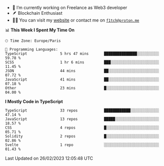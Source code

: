 - 🔭 I’m currently working on Freelance as Web3 developer
- 🪶 Blockchain Enthusiast
- 👨‍💻 You can visit my [website](https://f1tch.xyz) or contact me on [`f1tch@proton.me`](mailto:f1tch@proton.me)

<!--START_SECTION:waka-->
📊 **This Week I Spent My Time On** 

```text
🕑︎ Time Zone: Europe/Paris

💬 Programming Languages: 
TypeScript               5 hrs 47 mins       ███████████████░░░░░░░░░░   59.78 % 
SCSS                     1 hr 6 mins         ███░░░░░░░░░░░░░░░░░░░░░░   11.45 % 
JSON                     44 mins             ██░░░░░░░░░░░░░░░░░░░░░░░   07.72 % 
JavaScript               41 mins             ██░░░░░░░░░░░░░░░░░░░░░░░   07.18 % 
Other                    23 mins             █░░░░░░░░░░░░░░░░░░░░░░░░   04.00 % 
```

**I Mostly Code in TypeScript** 

```text
TypeScript               33 repos            ████████████░░░░░░░░░░░░░   47.14 % 
JavaScript               13 repos            █████░░░░░░░░░░░░░░░░░░░░   18.57 % 
CSS                      4 repos             █░░░░░░░░░░░░░░░░░░░░░░░░   05.71 % 
Solidity                 2 repos             █░░░░░░░░░░░░░░░░░░░░░░░░   02.86 % 
Svelte                   1 repo              ░░░░░░░░░░░░░░░░░░░░░░░░░   01.43 % 
```




 Last Updated on 26/02/2023 12:05:48 UTC
<!--END_SECTION:waka-->
